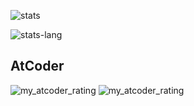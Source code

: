 
![stats](https://github-readme-stats.vercel.app/api?username=kentakom1213&show_icons=true&count_private=true&theme=swift)

![stats-lang](https://github-readme-stats.vercel.app/api/top-langs/?username=kentakom1213&layout=compact&theme=swift)

## AtCoder
![my_atcoder_rating](https://badgen.org/img/atcoder/powell/rating/algorithm?style=flat) ![my_atcoder_rating](https://badgen.org/img/atcoder/powell/rating/heuristic?style=flat)

